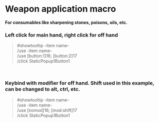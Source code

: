 # Weapon application macro
**For consumables like sharpening stones, poisons, oils, etc.**

### Left click for main hand, right click for off hand
> #showtooltip -item name-<br>
/use -item name-<br>
/use [button:1]16; [button:2]17<br>
/click StaticPopup1Button1

<br>

### Keybind with modifier for off hand. Shift used in this example, can be changed to alt, ctrl, etc.
> #showtooltip -item name-<br>
/use -item name-<br>
/use [nomod]16; [mod:shift]17<br>
/click StaticPopup1Button1<br>
